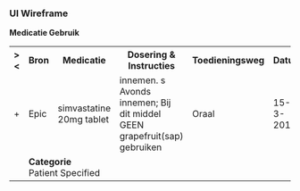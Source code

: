 ### UI Wireframe
<b>Medicatie Gebruik</b>
<table class="grid">
<tbody>
<tr><th>&gt;&lt;</th>
<th>Bron</th>
<th>Medicatie</th>
<th>Dosering & Instructies</th>
<th>Toedieningsweg</th>
<th>Datum</th>
</tr>
<tr><td>+</td>
<td>Epic</td>
<td>simvastatine 20mg tablet</td>
<td>innemen. s Avonds innemen; Bij dit middel GEEN grapefruit(sap) gebruiken</td>
<td>Oraal</td>
<td>15-3-2018</td>
</tr><tr><td></td><td colspan=5>
<b>Categorie</b><br/>Patient Specified<br/>
</td></tr>
</tbody>
</table>